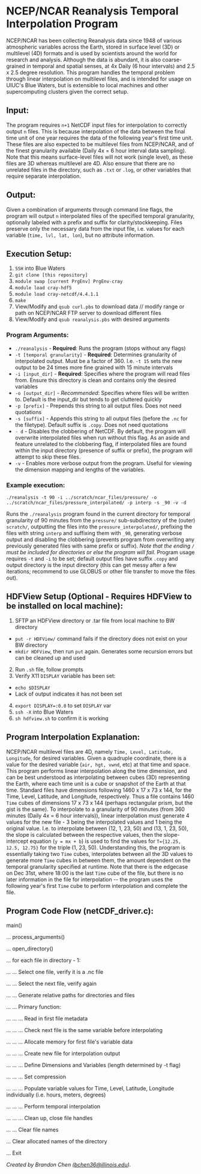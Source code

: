 # NCEP/NCAR Reanalysis Temporal Interpolation Program

NCEP/NCAR has been collecting Reanalysis data since 1948 of various atmospheric variables across the Earth, stored in surface level (3D) or multilevel (4D) formats and is used by scientists around the world for research and analysis. Although the data is abundant, it is also coarse-grained in temporal and spatial senses, at 4x Daily (6 hour intervals) and 2.5 x 2.5 degree resolution. This program handles the temporal problem through linear interpolation on multilevel files, and is intended for usage on UIUC's Blue Waters, but is extensible to local machines and other supercomputing clusters given the correct setup.

## Input:

The program requires `n+1` NetCDF input files for interpolation to correctly output `n` files. This is because interpolation of the data between the final time unit of one year requires the data of the following year's first time unit. These files are also expected to be multilevel files from NCEP/NCAR, and of the finest granularity available (Daily 4x = 6 hour interval data sampling). Note that this means surface-level files will not work (single level), as these files are 3D whereas multilevel are 4D. Also ensure that there are no unrelated files in the directory, such as `.txt` or `.log`, or other variables that require separate interpolation. 

## Output:

Given a combination of arguments through command line flags, the program will output `n` interpolated files of the specified temporal granularity, optionally labeled with a prefix and suffix for clarity/stockkeeping. Files preserve only the necessary data from the input file, i.e. values for each variable (`time, lvl, lat, lon`), but no attribute information.

## Execution Setup:

1) `SSH` into Blue Waters
2) `git clone [this repository]`
3) `module swap [current PrgEnv] PrgEnv-cray`
3) `module load cray-hdf5`
4) `module load cray-netcdf/4.4.1.1`
5) `make`
5) View/Modify and `qsub curl.pbs` to download data // modify range or path on NCEP/NCAR FTP server to download different files
6) View/Modify and `qsub reanalysis.pbs` with desired arguments

### Program Arguments:
- `./reanalysis` - **Required**: Runs the program (stops without any flags)
- `-t [temporal granularity]` - **Required**: Determines granularity of interpolated output. Must be a factor of 360. I.e. `-t 15` sets the new output to be 24 times more fine grained with 15 minute intervals
- `-i [input_dir]` - **Required**: Specifies where the program will read files from. Ensure this directory is clean and contains only the desired variables
- `-o [output_dir]` - *Recommended*: Specifies where files will be written to. Default is the input_dir but tends to get cluttered quickly
- `-p [prefix]` - Prepends this string to all output files. Does not need quotations
- `-s [suffix]` - Appends this string to all output files (before the `.nc` for the filetype). Default suffix is `.copy`. Does not need quotations
- `- d` - Disables the clobbering of NetCDF. By default, the program will overwrite interpolated files when run without this flag. As an aside and feature unrelated to the clobbering flag, if interpolated files are found within the input directory (presence of suffix or prefix), the program will attempt to skip these files.
- `-v` - Enables more verbose output from the program. Useful for viewing the dimension mapping and lengths of the variables.

### Example execution:

```
./reanalysis -t 90 -i ../scratch/ncar_files/pressure/ -o ../scratch/ncar_files/pressure_interpolated/ -p interp -s _90 -v -d
```

Runs the `./reanalysis` program found in the current directory for temporal granularity of 90 minutes from the `pressure/` sub-subdirectory of the (outer) `scratch/`, outputting the files into the `pressure_interpolated/`, prefixing the files with string `interp` and suffixing them with `_90`, generating verbose output and disabling the clobbering (prevents program from overwriting any previously generated files with same prefix or suffix). *Note that the ending `/` must be included for directories or else the program will fail.* Program usage requires `-t` and `-i` to be set; default output files have suffix `.copy` and output directory is the input directory (this can get messy after a few iterations; recommend to use GLOBUS or other file transfer to move the files out).

## HDFView Setup (Optional - Requires HDFView to be installed on local machine):

1) SFTP an HDFView directory or .tar file from local machine to BW directory
  - `put -r HDFView/` command fails if the directory does not exist on your BW directory
  - `mkdir HDFView`, then run `put` again. Generates some recursion errors but can be cleaned up and used
2) Run `.sh` file, follow prompts
3) Verify X11 `DISPLAY` variable has been set:
  - `echo $DISPLAY`
  - Lack of output indicates it has not been set
4) `export DISPLAY=:0.0` to set `DISPLAY` var
5) `ssh -X` into Blue Waters
6) `sh hdfview.sh` to confirm it is working

## Program Interpolation Explanation:

NCEP/NCAR multilevel files are 4D, namely `Time, Level, Latitude, Longitude`, for desired variables. Given a quadruple coordinate, there is a value for the desired variable (`air, hgt, vwnd`, etc) at that time and space. This program performs linear interpolation along the time dimension, and can be best understood as interpolating between cubes (3D) representing the Earth, where each time unit is a cube or snapshot of the Earth at that time. Standard files have dimensions following 1460 x 17 x 73 x 144, for the Time, Level, Latitude, and Longitude, respectively. Thus a file contains 1460 `Time` cubes of dimensions 17 x 73 x 144 (perhaps rectangular prism, but the gist is the same). To interpolate to a granularity of 90 minutes (from 360 minutes (Daily 4x = 6 hour intervals)), linear interpolation must generate 4 values for the new file - 3 being the interpolated values and 1 being the original value. I.e. to interpolate between (12, 1, 23, 50) and (13, 1, 23, 50), the slope is calculated between the respective values, then the slope-intercept equation (`y = mx + b`) is used to find the values for `T={12.25, 12.5, 12.75}` for the triple (1, 23, 50). Understanding this, the program is essentially taking two `Time` cubes, interpolates between all the 3D values to generate more `Time` cubes in between them, the amount dependent on the temporal granularity specified at runtime. Note that there is the edgecase on Dec 31st, where 18:00 is the last `Time` cube of the file, but there is no later information in the file for interpolation -- the program uses the following year's first `Time` cube to perform interpolation and complete the file.

## Program Code Flow (netCDF\_driver.c):

main()

... process\_arguments()

... open\_directory()

... for each file in directory - 1:

... ... Select one file, verify it is a .nc file

... ... Select the next file, verify again

... ... Generate relative paths for directories and files


... ... Primary function:

... ... ... Read in first file metadata

... ... ... Check next file is the same variable before interpolating

... ... ... Allocate memory for first file's variable data

... ... ... Create new file for interpolation output

... ... ... Define Dimensions and Variables (length determined by -t flag) 

... ... ... Set compression

... ... ... Populate variable values for Time, Level, Latitude, Longitude individually (i.e. hours, meters, degrees)

... ... ... Perform temporal interpolation 

... ... ... Clean up, close file handles


... ... Clear file names



... Clear allocated names of the directory

... Exit

*Created by Brandon Chen (bchen36@illinois.edu).*
